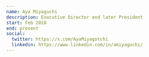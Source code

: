 ```yaml
---
name: Aya Miyaguchi
description: Executive Director and later President
start: Feb 2018
end: present
social:
  twitter: https://x.com/AyaMiyagotchi
  linkedin: https://www.linkedin.com/in/amiyaguchi/
---
```


